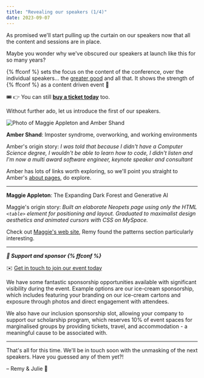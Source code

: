 ```yaml
---
title: "Revealing our speakers (1/4)"
date: 2023-09-07
---
```


As promised we'll start pulling up the curtain on our speakers now that all the content and sessions are in place.

Maybe you wonder why we've obscured our speakers at launch like this for so many years?

{% ffconf %} sets the focus on the content of the conference, over the individual speakers… the [greater good](https://youtu.be/5u8vd_YNbTw?si=rNtToYSptZ720-aU&t=4) and all that. It shows the strength of {% ffconf %} as a content driven event 💪

🎟️ 👉 You can still **[buy a ticket today](https://ffconf.org/tickets)** too.

Without further ado, let us introduce the first of our speakers.

![Photo of Maggie Appleton and Amber Shand](https://ffconf.org/images/articles/2023-speakers-1.jpg)

**Amber Shand**: Imposter syndrome, overworking, and working environments

Amber's origin story: _I was told that because I didn't have a Computer Science degree, I wouldn't be able to learn how to code, I didn't listen and I'm now a multi award software engineer, keynote speaker and consultant_

Amber has lots of links worth exploring, so we'll point you straight to Amber's [about pages](https://ambershand.co.uk/about/), do explore.

---

**Maggie Appleton**: The Expanding Dark Forest and Generative AI

Maggie's origin story: _Built an elaborate Neopets page using only the HTML `<table>` element for positioning and layout. Graduated to maximalist design aesthetics and animated cursors with CSS on MySpace._

Check out [Maggie's web site](https://maggieappleton.com/), Remy found the patterns section particularly interesting.

---

***💞 Support and sponsor {% ffconf %}***

✉️ [Get in touch to join our event today](mailto:events@leftlogic.com?subject=Request%20for%20sponsor%20pack%20%5B2023%5D)

We have some fantastic sponsorship opportunities available with significant visibility during the event. Example options are our ice-cream sponsorship, which includes featuring your branding on our ice-cream cartons and exposure through photos and direct engagement with attendees.

We also have our inclusion sponsorship slot, allowing your company to support our scholarship program, which reserves 10% of event spaces for marginalised groups by providing tickets, travel, and accommodation - a meaningful cause to be associated with.

---

That's all for this time. We'll be in touch soon with the unmasking of the next speakers. Have you guessed any of them yet?!

– Remy & Julie 👋
